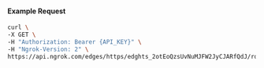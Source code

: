 <!-- Code generated for API Clients. DO NOT EDIT. -->

#### Example Request

```bash
curl \
-X GET \
-H "Authorization: Bearer {API_KEY}" \
-H "Ngrok-Version: 2" \
https://api.ngrok.com/edges/https/edghts_2otEoQzsUvNuMJFW2JyCJARfQdJ/routes/edghtsrt_2otEoRsdvGigH6F3AQdACpyYP8M/websocket_tcp_converter
```
